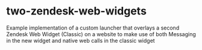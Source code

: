 # two-zendesk-web-widgets
Example implementation of a custom launcher that overlays a second Zendesk Web Widget (Classic) on a website to make use of both Messaging in the new widget and native web calls in the classic widget
